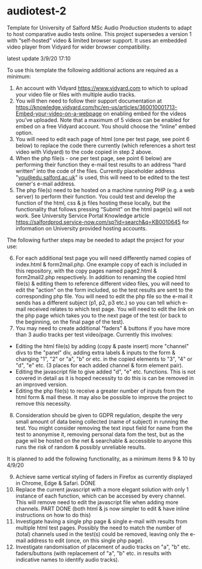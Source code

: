 # audiotest-2
Template for University of Salford MSc Audio Production students to adapt to host comparative audio tests online. This project supersedes a version 1 with “self-hosted” video & limited browser support. It uses an embedded video player from Vidyard for wider browser compatibility.

latest update 3/9/20 17:10

To use this template the following additional actions are required as a minimum:

1. An account with Vidyard https://www.vidyard.com to which to upload your video file or files with multiple audio tracks.
2. You will then need to follow their support documentation at https://knowledge.vidyard.com/hc/en-us/articles/360010001713-Embed-your-video-on-a-webpage on enabling embed for the videos you’ve uploaded. Note that a maximum of 5 videos can be enabled for embed on a free Vidyard account. You should choose the “inline” embed option.
3. You will need to edit each page of html (one per test page, see point 6 below) to replace the code there currently (which references a short test video with Vidyard) to the code copied in step 2 above.
4. When the php file(s - one per test page, see point 6 below) are performing their function they e-mail test results to an address “hard written” into the code of the files. Currently placeholder address "you@edu.salford.ac.uk" is used, this will need to be edited to the test owner's e-mail address.
5. The php file(s) need to be hosted on a machine running PHP (e.g. a web server) to perform their function. You could test and develop the function of the html, css & js files hosting these locally, but the functionality that follows pressing “Submit” on the html page(s) will not work. See University Service Portal Knowledge article https://salfordprod.service-now.com/sp?id=search&q=KB0010645 for information on University provided hosting accounts.

The following further steps may be needed to adapt the project for your use:

6. For each additional test page you will need differently named copies of index.html & form2mail.php. One example copy of each is included in this repository, with the copy pages named page2.html & form2mail2.php respectively. In addition to renaming the copied html file(s) & editing them to reference different video files, you will need to edit the "action" on the form included, so the test results are sent to the corresponding php file. You will need to edit the php file so the e-mail it sends has a different subject (p1, p2, p3 etc.) so you can tell which e-mail received relates to which test page. You will need to edit the link on the php page which takes you to the next page of the test (or back to the beginning, on the final page of the test).
7. You may need to create additional "faders" & buttons if you have more than 3 audio tracks per test video/page. Currently this involves:
- Editing the html file(s) by adding (copy & paste insert) more "channel" divs to the "panel" div, adding extra labels & inputs to the form & changing "1", "2" or "a", "b" or etc. in the copied elements to "3", "4" or "d", "e" etc. (3 places for each added channel & form element pair).
- Editing the javascript file to give added "d", "e" etc. functions. This is not covered in detail as it is hoped necessity to do this is can be removed in an improved version.
- Editing the php file(s) to receive a greater number of inputs from the html form & mail these. It may also be possible to improve the project to remove this necessity.
8. Consideration should be given to GDPR regulation, despite the very small amount of data being collected (name of subject) in running the test. You might consider removing the text input field for name from the test to anonymise it, removing personal data fom the test, but as the page wil be hosted on the net & searchable & accessible to anyone this runs the risk of random & possibly unreliable results.

It is planned to add the following functionality, as a minimum items 9 & 10 by 4/9/20

9. Achieve same vertical styling of faders in Firefox as currently displayed in Chrome, Edge & Safari. DONE
10. Replace the current javascript with a more elegant solution with only 1 instance of each function, which can be accessed by every channel. This will remove need to edit the javascript file when adding more channels. PART DONE (both html & js now simpler to edit & have inline instructions on how to do this)
11. Investigate having a single php page & single e-mail with results from multiple html test pages. Possibly the need to match the number of (total) channels used in the test(s) could be removed, leaving only the e-mail address to edit (once, on this single php page).
12. Investigate randomisation of placement of audio tracks on "a", "b" etc. faders/buttons (with replacement of "a", "b" etc. in results with indicative names to identify audio tracks).
